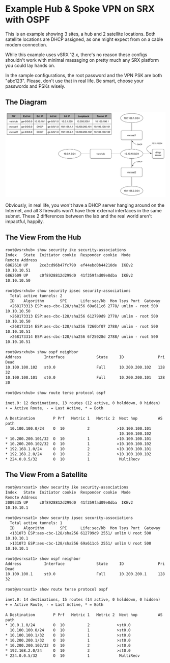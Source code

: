 # Example Hub & Spoke VPN on SRX with OSPF

This is an example showing 3 sites, a hub and 2 satellite locations.  Both satellite locations are DHCP assigned, as one might expect from on a cable modem connection.

While this example uses vSRX 12.x, there's no reason these configs shouldn't work with minimal massaging on pretty much any SRX platform you could lay hands on.

In the sample configurations, the root password and the VPN PSK are both "abc123". Please, don't use that in real life. Be smart, choose your passwords and PSKs wisely.

## The Diagram
![Diagram](diagram.png)

Obviously, in real life, you won't have a DHCP server hanging around on the Internet, and all 3 firewalls won't have their external interfaces in the same subnet.  These 2 differences between the lab and the real world aren't impactful, happily.

## The View From the Hub

```
root@vsrxhub> show security ike security-associations
Index   State  Initiator cookie  Responder cookie  Mode           Remote Address
6862610 UP     2ce3cd96b47fc790  ef44ebd0b44210de  IKEv2          10.10.10.51
6862609 UP     c0f8928812d299d0  41f359fad09e8dba  IKEv2          10.10.10.50

root@vsrxhub> show security ipsec security-associations
  Total active tunnels: 2
  ID    Algorithm       SPI      Life:sec/kb  Mon lsys Port  Gateway
  <268173313 ESP:aes-cbc-128/sha256 69a611c6 2778/ unlim - root 500 10.10.10.50
  >268173313 ESP:aes-cbc-128/sha256 612799d9 2778/ unlim - root 500 10.10.10.50
  <268173314 ESP:aes-cbc-128/sha256 7260bf07 2788/ unlim - root 500 10.10.10.51
  >268173314 ESP:aes-cbc-128/sha256 6f25028d 2788/ unlim - root 500 10.10.10.51

root@vsrxhub> show ospf neighbor
Address          Interface              State     ID               Pri  Dead
10.100.100.102   st0.0                  Full      10.200.200.102   128    32
10.100.100.101   st0.0                  Full      10.200.200.101   128    30

root@vsrxhub> show route terse protocol ospf

inet.0: 12 destinations, 13 routes (12 active, 0 holddown, 0 hidden)
+ = Active Route, - = Last Active, * = Both

A Destination        P Prf   Metric 1   Metric 2  Next hop         AS path
  10.100.100.0/24    O  10          2            >10.100.100.101
                                                  10.100.100.102
* 10.200.200.101/32  O  10          1            >10.100.100.101
* 10.200.200.102/32  O  10          1            >10.100.100.102
* 192.168.1.0/24     O  10          2            >10.100.100.101
* 192.168.2.0/24     O  10          2            >10.100.100.102
* 224.0.0.5/32       O  10          1             MultiRecv
```

## The View From a Satellite

```
root@vsrxsat1> show security ike security-associations
Index   State  Initiator cookie  Responder cookie  Mode           Remote Address
2089335 UP     c0f8928812d299d0  41f359fad09e8dba  IKEv2          10.10.10.1

root@vsrxsat1> show security ipsec security-associations
  Total active tunnels: 1
  ID    Algorithm       SPI      Life:sec/kb  Mon lsys Port  Gateway
  <131073 ESP:aes-cbc-128/sha256 612799d9 2551/ unlim U root 500 10.10.10.1
  >131073 ESP:aes-cbc-128/sha256 69a611c6 2551/ unlim U root 500 10.10.10.1

root@vsrxsat1> show ospf neighbor
Address          Interface              State     ID               Pri  Dead
10.100.100.1     st0.0                  Full      10.200.200.1     128    32

root@vsrxsat1> show route terse protocol ospf

inet.0: 14 destinations, 15 routes (14 active, 0 holddown, 0 hidden)
+ = Active Route, - = Last Active, * = Both

A Destination        P Prf   Metric 1   Metric 2  Next hop         AS path
* 10.0.1.0/24        O  10          2            >st0.0
  10.100.100.0/24    O  10          1            >st0.0
* 10.100.100.1/32    O  10          1            >st0.0
* 10.200.200.1/32    O  10          1            >st0.0
* 10.200.200.102/32  O  10          2            >st0.0
* 192.168.2.0/24     O  10          3            >st0.0
* 224.0.0.5/32       O  10          1             MultiRecv
```
